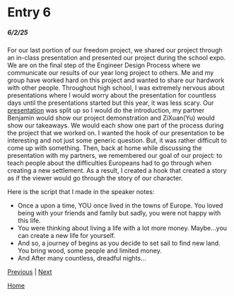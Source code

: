 # Entry 6
##### 6/2/25

For our last portion of our freedom project, we shared our project through an in-class presentation and presented our project during the school expo. We are on the final step of the Engineer Design Process where we communicate our results of our year long project to others. Me and my group have worked hard on this project and wanted to share our hardwork with other people. 
Throughout high school, I was extremely nervous about presentations where I would worry about the presentation for countless days until the presentations started but this year, it was less scary. Our [presentation](https://docs.google.com/presentation/d/1o1J2jjSPWHZM6Ct8P2ob6UwUpwdKB43gpU11VMH_J6w/edit?slide=id.g357e726750f_0_76#slide=id.g357e726750f_0_76) was split up so I would do the introduction, my partner Benjamin would show our project demonstration and ZiXuan(Yu) would show our takeaways. We would each show one part of the process during the project that we worked on. I wanted the hook of our presentation to be interesting and not just some generic question. But, it was rather difficult to come up with something. Then, back at home while discussing the presentation with my partners, we remembered our goal of our project: to teach people about the difficulties Europeans had to go through when creating a new settlement. As a result, I created a hook that created a story as if the viewer would go through the story of our character. 

Here is the script that I made in the speaker notes:

* Once a upon a time, YOU once lived in the towns of Europe. You loved being with your friends and family but sadly, you were not happy with this life.
* You were thinking about living a life with a lot more money. Maybe…you can create a new life for yourself.
* And so, a journey of begins as you decide to set sail to find new land. You bring wood, some people and limited money.
* And After many countless, dreadful nights…


[Previous](entry05.md) | [Next](entry07.md)

[Home](../README.md)
